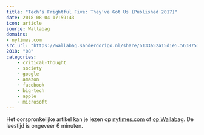 ```yaml
---
title: "Tech’s Frightful Five: They’ve Got Us (Published 2017)"
date: 2018-08-04 17:59:43
icon: article
source: Wallabag
domains:
- nytimes.com
src_url: "https://wallabag.sanderdorigo.nl/share/6133a52a15d1e5.56387534"
2018: "08"
categories:
    - critical-thought
    - society
    - google
    - amazon
    - facebook
    - big-tech
    - apple
    - microsoft
---
```

Het oorspronkelijke artikel kan je lezen op [nytimes.com](https://www.nytimes.com/2017/05/10/technology/techs-frightful-five-theyve-got-us.html?_r=0) of [op Wallabag](https://wallabag.sanderdorigo.nl/share/6133a52a15d1e5.56387534). De leestijd is ongeveer 6 minuten.